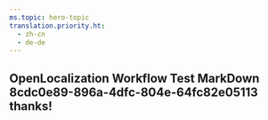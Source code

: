 ```yaml
---
ms.topic: hero-topic
translation.priority.ht: 
  - zh-cn
  - de-de
---
```

## OpenLocalization Workflow Test MarkDown 8cdc0e89-896a-4dfc-804e-64fc82e05113 thanks!

